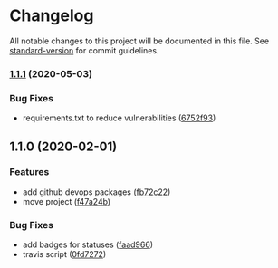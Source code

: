 # Changelog

All notable changes to this project will be documented in this file. See [standard-version](https://github.com/conventional-changelog/standard-version) for commit guidelines.

### [1.1.1](https://github.com/d4gumich/data4good-django/compare/v1.1.0...v1.1.1) (2020-05-03)


### Bug Fixes

* requirements.txt to reduce vulnerabilities ([6752f93](https://github.com/d4gumich/data4good-django/commit/6752f93c020a7cf504c096ea0332256fdbe208db))

## 1.1.0 (2020-02-01)


### Features

* add github devops packages ([fb72c22](https://github.com/d4gumich/data4good-django/commit/fb72c22ff8abf509c1e5a7dadec18fc8993a6493))
* move project ([f47a24b](https://github.com/d4gumich/data4good-django/commit/f47a24b48403396813ab88fd4dca4b271c1fea24))


### Bug Fixes

* add badges for statuses ([faad966](https://github.com/d4gumich/data4good-django/commit/faad9663c370f50ef17525ce382f483c9518587f))
* travis script ([0fd7272](https://github.com/d4gumich/data4good-django/commit/0fd7272a50e189a065f6ef430c4ea9269b9a5f4a))

